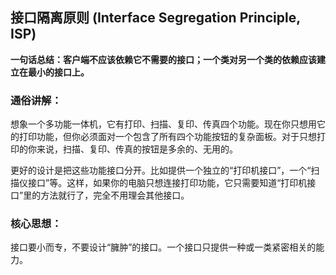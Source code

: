 ## 接口隔离原则 (Interface Segregation Principle, ISP)

**一句话总结：客户端不应该依赖它不需要的接口；一个类对另一个类的依赖应该建立在最小的接口上。**

### 通俗讲解：

想象一个多功能一体机，它有打印、扫描、复印、传真四个功能。现在你只想用它的打印功能，但你必须面对一个包含了所有四个功能按钮的复杂面板。对于只想打印的你来说，扫描、复印、传真的按钮是多余的、无用的。

更好的设计是把这些功能接口分开。比如提供一个独立的“打印机接口”，一个“扫描仪接口”等。这样，如果你的电脑只想连接打印功能，它只需要知道“打印机接口”里的方法就行了，完全不用理会其他接口。

### 核心思想：

接口要小而专，不要设计“臃肿”的接口。一个接口只提供一种或一类紧密相关的能力。
